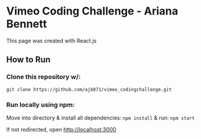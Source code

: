 # Vimeo Coding Challenge - Ariana Bennett
This page was created with React.js

## How to Run

### Clone this repository w/:
`git clone https://github.com/ajb871/vimeo_codingchallenge.git`

### Run locally using npm:
Move into directory & install all dependencies: 
`npm install`
 & run:
`npm start`

If not redirected, open [http://localhost:3000](http://localhost:3000) 
